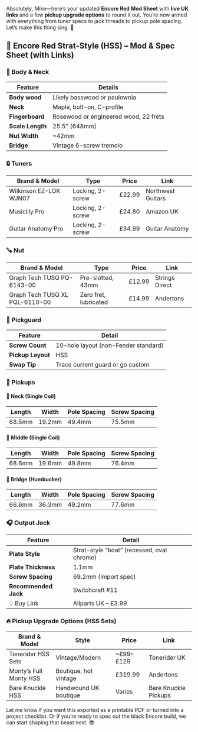 Absolutely, Mike—here’s your updated **Encore Red Mod Sheet** with **live UK links** and a few **pickup upgrade options** to round it out. You’re now armed with everything from tuner specs to jack threads to pickup pole spacing. Let’s make this thing sing. 🎸

## 🎸 Encore Red Strat-Style (HSS) – Mod & Spec Sheet (with Links)

### 🧱 Body & Neck

|Feature|Details|
|---|---|
|**Body wood**|Likely basswood or paulownia|
|**Neck**|Maple, bolt-on, C-profile|
|**Fingerboard**|Rosewood or engineered wood, 22 frets|
|**Scale Length**|25.5" (648mm)|
|**Nut Width**|~42mm|
|**Bridge**|Vintage 6-screw tremolo|

### 🔒 Tuners

|Brand & Model|Type|Price|Link|
|---|---|---|---|
|Wilkinson EZ-LOK WJN07|Locking, 2-screw|£22.99|Northwest Guitars|
|Musiclily Pro|Locking, 2-screw|£24.80|Amazon UK|
|Guitar Anatomy Pro|Locking, 2-screw|£34.99|Guitar Anatomy|

### 🪚 Nut

|Brand & Model|Type|Price|Link|
|---|---|---|---|
|Graph Tech TUSQ PQ-6143-00|Pre-slotted, 43mm|£12.99|Strings Direct|
|Graph Tech TUSQ XL PQL-6110-00|Zero fret, lubricated|£14.99|Andertons|

### 🧩 Pickguard

|Feature|Detail|
|---|---|
|**Screw Count**|10-hole layout (non-Fender standard)|
|**Pickup Layout**|HSS|
|**Swap Tip**|Trace current guard or go custom|

### 🧲 Pickups

#### 📌 Neck (Single Coil)

|Length|Width|Pole Spacing|Screw Spacing|
|---|---|---|---|
|68.5mm|19.2mm|49.4mm|75.5mm|

#### 📌 Middle (Single Coil)

|Length|Width|Pole Spacing|Screw Spacing|
|---|---|---|---|
|68.6mm|19.6mm|49.8mm|76.4mm|

#### 📌 Bridge (Humbucker)

|Length|Width|Pole Spacing|Screw Spacing|
|---|---|---|---|
|66.6mm|36.3mm|49.2mm|77.6mm|

### 🎧 Output Jack

|Feature|Detail|
|---|---|
|**Plate Style**|Strat-style “boat” (recessed, oval chrome)|
|**Plate Thickness**|1.1mm|
|**Screw Spacing**|69.2mm (import spec)|
|**Recommended Jack**|Switchcraft #11|
|💡 Buy Link|Allparts UK – £3.99|

### 🔥 Pickup Upgrade Options (HSS Sets)

|Brand & Model|Style|Price|Link|
|---|---|---|---|
|Tonerider HSS Sets|Vintage/Modern|~£99–£129|Tonerider UK|
|Monty’s Full Monty HSS|Boutique, hot vintage|£319.99|Andertons|
|Bare Knuckle HSS|Handwound UK boutique|Varies|Bare Knuckle Pickups|

Let me know if you want this exported as a printable PDF or turned into a project checklist. Or if you’re ready to spec out the black Encore build, we can start shaping that beast next. 😎